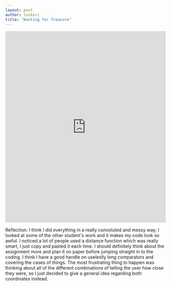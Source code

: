 ```yaml
--- 
layout: post
author: tsukori
title: "Hunting for Treasure"
---
```


<iframe src="https://trinket.io/embed/python/2c0b5a39cf" width="100%" height="600" frameborder="0" marginwidth="0" marginheight="0" allowfullscreen></iframe>

Reflection: I think I did everything in a really convoluted and messy way; I looked at some of the other student's work and it makes my code look so awful. I noticed a lot of people used a distance function which was really smart, I just copy and pasted it each time. I should definitely think about the assignment more and plan it on paper before jumping straight in to the coding. I think I have a good handle on useleslly long comparators and covering the cases of things. The most frustrating thing to happen was thinking about all of the different combinations of telling the user how close they were, so I just decided to give a general idea regarding both coordinates instead. 
